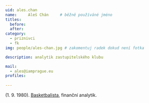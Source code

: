```yaml
---
uid: ales.chan
name:     Aleš Chán  	# běžně používáné jméno
titles:
  before: 
  after:
category:
  - priznivci
  - fk
img: people/ales-chan.jpg # zakomentuj radek dokud není fotka

description: analytik zastupitelského klubu

mail:
  - ales@iamprague.eu
profiles:
 
---
```


(1. 9. 1980). <a href="https://cs.wikipedia.org/wiki/Ale%C5%A1_Ch%C3%A1n">Basketbalista</a>, finanční analytik.


